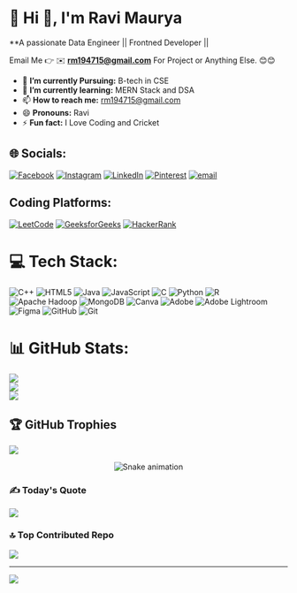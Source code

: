 # 💫 Hi 👋, I'm Ravi Maurya
**A passionate Data Engineer || Frontned Developer || 

Email Me 👉 ✉️ **rm194715@gmail.com** For Project or Anything Else. 😊😊

- 🔭 **I’m currently Pursuing:** B-tech in CSE
- 🌱 **I’m currently learning:** MERN Stack and DSA
- 📫 **How to reach me:** rm194715@gmail.com
- 😄 **Pronouns:** Ravi
- ⚡ **Fun fact:** I Love Coding and Cricket

## 🌐 Socials:
[![Facebook](https://img.shields.io/badge/Facebook-%231877F2.svg?logo=Facebook&logoColor=white)](https://facebook.com/https://www.facebook.com/ravi.maurya.847967) [![Instagram](https://img.shields.io/badge/Instagram-%23E4405F.svg?logo=Instagram&logoColor=white)](https://instagram.com/https://www.instagram.com/ravi_maurya_infinite_20/) [![LinkedIn](https://img.shields.io/badge/LinkedIn-%230077B5.svg?logo=linkedin&logoColor=white)](https://linkedin.com/in/https://www.linkedin.com/in/ravi-maurya-588983252/) [![Pinterest](https://img.shields.io/badge/Pinterest-%23E60023.svg?logo=Pinterest&logoColor=white)](https://pinterest.com/https://in.pinterest.com/rm194715/_profile/) [![email](https://img.shields.io/badge/Email-D14836?logo=gmail&logoColor=white)](mailto:rm194715@gmail.com) 


## Coding Platforms:
[![LeetCode](https://img.shields.io/badge/LeetCode-FFA116?logo=LeetCode&logoColor=white)](https://leetcode.com/ravimaurya194745) 
[![GeeksforGeeks](https://img.shields.io/badge/GeeksforGeeks-0F9D58?logo=GeeksforGeeks&logoColor=white)](https://auth.geeksforgeeks.org/user/rm194wydw/profile)
[![HackerRank](https://img.shields.io/badge/HackerRank-2EC866?logo=HackerRank&logoColor=white)](https://www.hackerrank.com/rm194715)

# 💻 Tech Stack:
![C++](https://img.shields.io/badge/c++-%2300599C.svg?style=for-the-badge&logo=c%2B%2B&logoColor=white) ![HTML5](https://img.shields.io/badge/html5-%23E34F26.svg?style=for-the-badge&logo=html5&logoColor=white) ![Java](https://img.shields.io/badge/java-%23ED8B00.svg?style=for-the-badge&logo=openjdk&logoColor=white) ![JavaScript](https://img.shields.io/badge/javascript-%23323330.svg?style=for-the-badge&logo=javascript&logoColor=%23F7DF1E) ![C](https://img.shields.io/badge/c-%2300599C.svg?style=for-the-badge&logo=c&logoColor=white) ![Python](https://img.shields.io/badge/python-3670A0?style=for-the-badge&logo=python&logoColor=ffdd54) ![R](https://img.shields.io/badge/r-%23276DC3.svg?style=for-the-badge&logo=r&logoColor=white) ![Apache Hadoop](https://img.shields.io/badge/Apache%20Hadoop-66CCFF?style=for-the-badge&logo=apachehadoop&logoColor=black) ![MongoDB](https://img.shields.io/badge/MongoDB-%234ea94b.svg?style=for-the-badge&logo=mongodb&logoColor=white) ![Canva](https://img.shields.io/badge/Canva-%2300C4CC.svg?style=for-the-badge&logo=Canva&logoColor=white) ![Adobe](https://img.shields.io/badge/adobe-%23FF0000.svg?style=for-the-badge&logo=adobe&logoColor=white) ![Adobe Lightroom](https://img.shields.io/badge/Adobe%20Lightroom-31A8FF.svg?style=for-the-badge&logo=Adobe%20Lightroom&logoColor=white) ![Figma](https://img.shields.io/badge/figma-%23F24E1E.svg?style=for-the-badge&logo=figma&logoColor=white) ![GitHub](https://img.shields.io/badge/github-%23121011.svg?style=for-the-badge&logo=github&logoColor=white) ![Git](https://img.shields.io/badge/git-%23F05033.svg?style=for-the-badge&logo=git&logoColor=white)
# 📊 GitHub Stats:
![](https://github-readme-stats.vercel.app/api?username=rm194715&theme=dark&hide_border=false&include_all_commits=false&count_private=false)<br/>
![](https://nirzak-streak-stats.vercel.app/?user=rm194715&theme=dark&hide_border=false)<br/>
![](https://github-readme-stats.vercel.app/api/top-langs/?username=rm194715&theme=dark&hide_border=false&include_all_commits=false&count_private=false&layout=compact)

## 🏆 GitHub Trophies
![](https://github-profile-trophy.vercel.app/?username=rm194715&theme=radical&no-frame=false&no-bg=true&margin-w=4)

<!-- Snake Game Repo View -->

<div align="center">
  <img src="https://profile-readme-generator.com/assets/snake.svg" alt="Snake animation" />
</div>

### ✍️ Today's Quote
![](https://quotes-github-readme.vercel.app/api?type=horizontal&theme=radical)

### 🔝 Top Contributed Repo
![](https://github-contributor-stats.vercel.app/api?username=rm194715&limit=5&theme=dark&combine_all_yearly_contributions=true)

---
[![](https://visitcount.itsvg.in/api?id=rm194715&icon=0&color=0)](https://visitcount.itsvg.in)

<!-- Proudly created with GPRM ( https://gprm.itsvg.in ) -->
